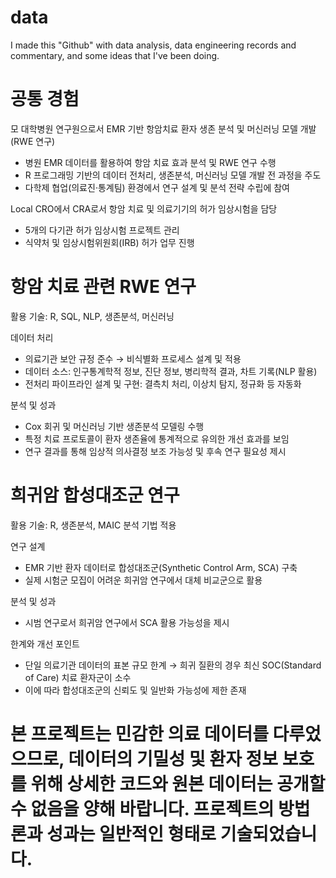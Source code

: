# data
I made this "Github" with data analysis, data engineering records and commentary, and some ideas that I've been doing.


# 공통 경험
모 대학병원 연구원으로서 EMR 기반 항암치료 환자 생존 분석 및 머신러닝 모델 개발 (RWE 연구)
- 병원 EMR 데이터를 활용하여 항암 치료 효과 분석 및 RWE 연구 수행
- R 프로그래밍 기반의 데이터 전처리, 생존분석, 머신러닝 모델 개발 전 과정을 주도
- 다학제 협업(의료진·통계팀) 환경에서 연구 설계 및 분석 전략 수립에 참여

Local CRO에서 CRA로서 항암 치료 및 의료기기의 허가 임상시험을 담당
-  5개의 다기관 허가 임상시험 프로젝트 관리
-  식약처 및 임상시험위원회(IRB) 허가 업무 진행

# 항암 치료 관련 RWE 연구
활용 기술: R, SQL, NLP, 생존분석, 머신러닝

데이터 처리
- 의료기관 보안 규정 준수 → 비식별화 프로세스 설계 및 적용
- 데이터 소스: 인구통계학적 정보, 진단 정보, 병리학적 결과, 차트 기록(NLP 활용)
- 전처리 파이프라인 설계 및 구현: 결측치 처리, 이상치 탐지, 정규화 등 자동화

분석 및 성과
- Cox 회귀 및 머신러닝 기반 생존분석 모델링 수행
- 특정 치료 프로토콜이 환자 생존율에 통계적으로 유의한 개선 효과를 보임
- 연구 결과를 통해 임상적 의사결정 보조 가능성 및 후속 연구 필요성 제시

# 희귀암 합성대조군 연구
활용 기술: R, 생존분석, MAIC 분석 기법 적용

연구 설계
- EMR 기반 환자 데이터로 합성대조군(Synthetic Control Arm, SCA) 구축
- 실제 시험군 모집이 어려운 희귀암 연구에서 대체 비교군으로 활용

분석 및 성과
- 시범 연구로서 희귀암 연구에서 SCA 활용 가능성을 제시

한계와 개선 포인트
- 단일 의료기관 데이터의 표본 규모 한계 → 희귀 질환의 경우 최신 SOC(Standard of Care) 치료 환자군이 소수
- 이에 따라 합성대조군의 신뢰도 및 일반화 가능성에 제한 존재

# 본 프로젝트는 민감한 의료 데이터를 다루었으므로, 데이터의 기밀성 및 환자 정보 보호를 위해 상세한 코드와 원본 데이터는 공개할 수 없음을 양해 바랍니다. 프로젝트의 방법론과 성과는 일반적인 형태로 기술되었습니다.
